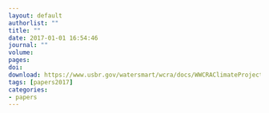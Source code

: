 ```yaml
---
layout: default
authorlist: ""
title: ""
date: 2017-01-01 16:54:46
journal: ""
volume: 
pages:
doi: 
download: https://www.usbr.gov/watersmart/wcra/docs/WWCRAClimateProjectionSelection.pdf
tags: [papers2017]
categories:
- papers
---
```



